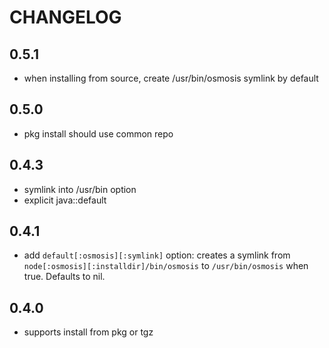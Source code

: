 CHANGELOG
=========

0.5.1
-----
* when installing from source, create /usr/bin/osmosis symlink by default

0.5.0
-----
* pkg install should use common repo

0.4.3
-----
* symlink into /usr/bin option
* explicit java::default

0.4.1
-----
* add `default[:osmosis][:symlink]` option: creates a symlink from 
`node[:osmosis][:installdir]/bin/osmosis` to `/usr/bin/osmosis` when true.
Defaults to nil.

0.4.0
-----
* supports install from pkg or tgz

